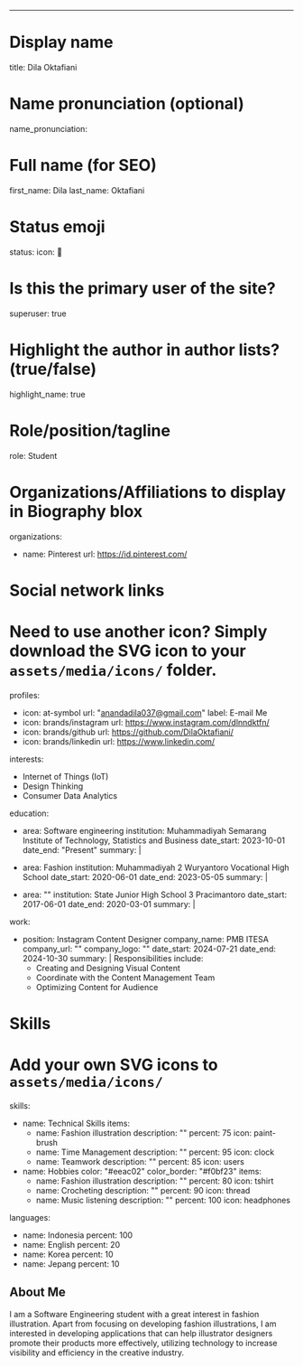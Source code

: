 ---

# Display name

title: Dila Oktafiani

# Name pronunciation (optional)

name_pronunciation:

# Full name (for SEO)

first_name: Dila
last_name: Oktafiani

# Status emoji

status:
icon: 🌷

# Is this the primary user of the site?

superuser: true

# Highlight the author in author lists? (true/false)

highlight_name: true

# Role/position/tagline

role: Student

# Organizations/Affiliations to display in Biography blox

organizations:

- name: Pinterest
  url: https://id.pinterest.com/

# Social network links

# Need to use another icon? Simply download the SVG icon to your `assets/media/icons/` folder.

profiles:

- icon: at-symbol
  url: "anandadila037@gmail.com"
  label: E-mail Me
- icon: brands/instagram
  url: https://www.instagram.com/dlnndktfn/
- icon: brands/github
  url: https://github.com/DilaOktafiani/
- icon: brands/linkedin
  url: https://www.linkedin.com/

interests:

- Internet of Things (IoT)
- Design Thinking
- Consumer Data Analytics

education:

- area: Software engineering
  institution: Muhammadiyah Semarang Institute of Technology, Statistics and Business
  date_start: 2023-10-01
  date_end: "Present"
  summary: |

- area: Fashion
  institution: Muhammadiyah 2 Wuryantoro Vocational High School
  date_start: 2020-06-01
  date_end: 2023-05-05
  summary: |

- area: ""
  institution: State Junior High School 3 Pracimantoro
  date_start: 2017-06-01
  date_end: 2020-03-01
  summary: |

work:

- position: Instagram Content Designer
  company_name: PMB ITESA
  company_url: ""
  company_logo: ""
  date_start: 2024-07-21
  date_end: 2024-10-30
  summary: |
  Responsibilities include:
  - Creating and Designing Visual Content
  - Coordinate with the Content Management Team
  - Optimizing Content for Audience

# Skills

# Add your own SVG icons to `assets/media/icons/`

skills:

- name: Technical Skills
  items:
  - name: Fashion illustration
    description: ""
    percent: 75
    icon: paint-brush
  - name: Time Management
    description: ""
    percent: 95
    icon: clock
  - name: Teamwork
    description: ""
    percent: 85
    icon: users
- name: Hobbies
  color: "#eeac02"
  color_border: "#f0bf23"
  items:
  - name: Fashion illustration
    description: ""
    percent: 80
    icon: tshirt
  - name: Crocheting
    description: ""
    percent: 90
    icon: thread
  - name: Music listening
    description: ""
    percent: 100
    icon: headphones

languages:

- name: Indonesia
  percent: 100
- name: English
  percent: 20
- name: Korea
  percent: 10
- name: Jepang
  percent: 10

## About Me

I am a Software Engineering student with a great interest in fashion illustration. Apart from focusing on developing fashion illustrations, I am interested in developing applications that can help illustrator designers promote their products more effectively, utilizing technology to increase visibility and efficiency in the creative industry.
